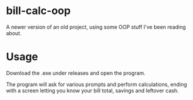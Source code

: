 # bill-calc-oop
A newer version of an old project, using some OOP stuff I've been reading about. 

# Usage
Download the .exe under releases and open the program. 

The program will ask for various prompts and perform calculations, ending with a screen letting you know your bill total, savings and leftover cash. 
